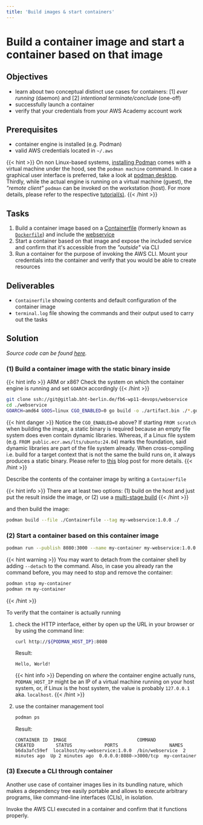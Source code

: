 ```yaml
---
title: 'Build images & start containers'
---
```



Build a container image and start a container based on that image
=================================================================


## Objectives

* learn about two conceptual distinct use cases for containers: [1] *ever running* (daemon)
  and [2] *intentional terminate/conclude* (one-off)
* successfully launch a container
* verify that your credentials from your AWS Academy account work


## Prerequisites

* container engine is installed (e.g. Podman)
* valid AWS credentials located in `~/.aws`

{{< hint >}}
On non Linux-based systems, [installing Podman](https://podman.io/docs/installation) comes with a virtual machine under
the hood, see the `podman machine` command. In case a graphical user interface is preferred, take a look at
[podman desktop](https://podman-desktop.io/downloads). Thirdly, while the actual engine is running on a virtual machine
(guest), the *"remote client"* `podman` can be invoked on the workstation (host). For more details, please refer to
the respective [tutorial(s)](https://docs.podman.io/en/latest/Tutorials.html).
{{< /hint >}}


## Tasks

1. Build a container image based on a 
   [Containerfile](https://github.com/containers/common/blob/main/docs/Containerfile.5.md)
   (formerly known as [`Dockerfile`](https://docs.docker.com/reference/dockerfile/)) and include the
   [webservice](https://gitlab.bht-berlin.de/fb6-wp11-devops/webservice)
2. Start a container based on that image and expose the included service 
   and confirm that it's accessible from the *"outside"* via CLI  
2. Run a container for the purpose of invoking the AWS CLI. Mount your credentials into the
   container and verify that you would be able to create resources


## Deliverables

* `Containerfile` showing contents and default configuration of the container image
* `terminal.log` file showing the commands and their output used to carry out the tasks


## Solution

*Source code can be found
[here](https://github.com/lucendio/lecture-devops-code/tree/master/exercises/build-images-and-start-containers).*


### (1) Build a container image with the static binary inside

{{< hint info >}}
ARM or x86? Check the system on which the container engine is running and set `GOARCH` accordingly
{{< /hint >}}

```bash
git clone ssh://git@gitlab.bht-berlin.de/fb6-wp11-devops/webservice
cd ./webservice
GOARCH=amd64 GOOS=linux CGO_ENABLED=0 go build -o ./artifact.bin ./*.go
```

{{< hint danger >}}
Notice the `CGO_ENABLED=0` above? If starting `FROM scratch` when building the image, a static binary is required
because an empty file system does even contain dynamic libraries. Whereas, if a Linux file system 
(e.g. `FROM public.ecr.aws/lts/ubuntu:24.04`) marks the foundation, said dynamic libraries are part of the file system
already. When cross-compiling i.e. build for a target context that is not the same the build runs on, it always produces
a static binary. Please refer to [this](https://mt165.co.uk/blog/static-link-go/) blog post for more details. 
{{< /hint >}}

Describe the contents of the container image by writing a `Containerfile`

{{< hint info >}}
There are at least two options: (1) build on the host and just put the result inside the
image, or (2) use a [multi-stage build](https://docs.docker.com/build/building/multi-stage/)
{{< /hint >}}

and then build the image:

```bash
podman build --file ./Containerfile --tag my-webservice:1.0.0 ./
```


### (2) Start a container based on this container image
```bash
podman run --publish 8080:3000 --name my-container my-webservice:1.0.0
```

{{< hint warning >}}
You may want to detach from the container shell by adding `--detach` to the command. Also,
in case you already ran the command before, you may need to stop and remove the container:

```bash
podman stop my-container
podman rm my-container
```
{{< /hint >}}

To verify that the container is actually running

1. check the HTTP interface, either by open up the URL in your browser or by using the command line:

    ```bash
    curl http://${PODMAN_HOST_IP}:8080
    ```
    Result:
    ```
    Hello, World!
    ```
    
    {{< hint info >}}
Depending on *where* the container engine actually runs, `PODMAN_HOST_IP` might be an IP of a virtual
machine running on your host system, or, if Linux is the host system, the value is probably
`127.0.0.1` aka. `localhost`.
    {{< /hint >}}


2. use the container management tool

    ```bash
    podman ps 
    ```

   Result:
    ```
    CONTAINER ID  IMAGE                          COMMAND          CREATED        STATUS            PORTS                   NAMES
    b6da3afc59ef  localhost/my-webservice:1.0.0  /bin/webservice  2 minutes ago  Up 2 minutes ago  0.0.0.0:8080->3000/tcp  my-container
    ```


### (3) Execute a CLI through container

Another use case of container images lies in its bundling nature, which makes a dependency tree
easily portable and allows to execute arbitrary programs, like command-line interfaces (CLIs), in isolation.

Invoke the AWS CLI executed in a container and confirm that it functions properly.
